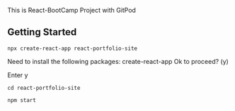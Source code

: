 This is React-BootCamp Project with GitPod

## Getting Started

```
npx create-react-app react-portfolio-site
```

Need to install the following packages:
  create-react-app
Ok to proceed? (y)

Enter y

```
cd react-portfolio-site
```

```
npm start
```
